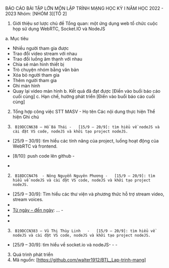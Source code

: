 BÁO CÁO BÀI TẬP LỚN MÔN LẬP TRÌNH MẠNG 
HỌC KỲ I  NĂM HỌC 2022  - 2023
Nhóm: [NHÓM 3][TỔ 2]
1.	Giới thiệu sơ lược chủ đề
Tổng quan:  một ứng dụng web tổ chức cuộc họp sử dụng  WebRTC, Socket.IO và NodeJS 

a.	Mục tiêu
-	Nhiều người tham gia được 
-	Trao đổi video stream với nhau
-	Trao đổi luồng âm thanh với nhau
-	Chia sẻ màn hình thiết bị
-	Trò chuyện nhóm bằng văn bản
-	Xóa bỏ người tham gia
-	Thêm người tham gia
-	Ghi màn hình 
-	Quay lại video màn hình
b.	Kết quả đã đạt được [Điền vào buổi báo cáo cuối cùng]
c.	Hạn chế, hướng phát triển [Điền vào buổi báo cáo cuối cùng]
2.	Tổng hợp công việc
STT	MASV - Họ tên	Các nội dung thực hiện	Thể hiện	Ghi chú
1.		B19DCCN638 – Hồ Bá Thái	-	[15/9 – 20/9]: tìm hiểu về nodeJS và cài đặt VS code, nodeJS và khởi tạo project nodeJS.
-	[25/9 – 30/9]: tìm hiểu các tính năng của project, luồng hoạt động của WebRTC và frontend.
-	[8/10]: push code lên github	-	



-		
2.		B18DCCN476  - Nông Nguyễn Nguyên Phương	-	[15/9 – 20/9]: tìm hiểu về nodeJS và cài đặt VS code, nodeJS và khởi tạo project nodeJS.
-	[25/9 – 30/9]: Tìm hiểu các thư viện và phương thức hỗ trợ stream video, stream voices.
-	[Từ ngày – đến ngày]: …
-	[Từ ngày – đến ngày]: …	-	
-	
-		
3.		B19DCCN383 – Vũ Thị Thùy Linh	-	[15/9 – 20/9]: tìm hiểu về nodeJS và cài đặt VS code, nodeJS và khởi tạo project nodeJS.
-	[25/9 – 30/9]: tìm hiểu về socket.io và nodeJS-	-		-		
3.	Quá trình phát triển
4.	Mã nguồn:  [https://github.com/walter1912/BTL_Lap-trinh-mang]
